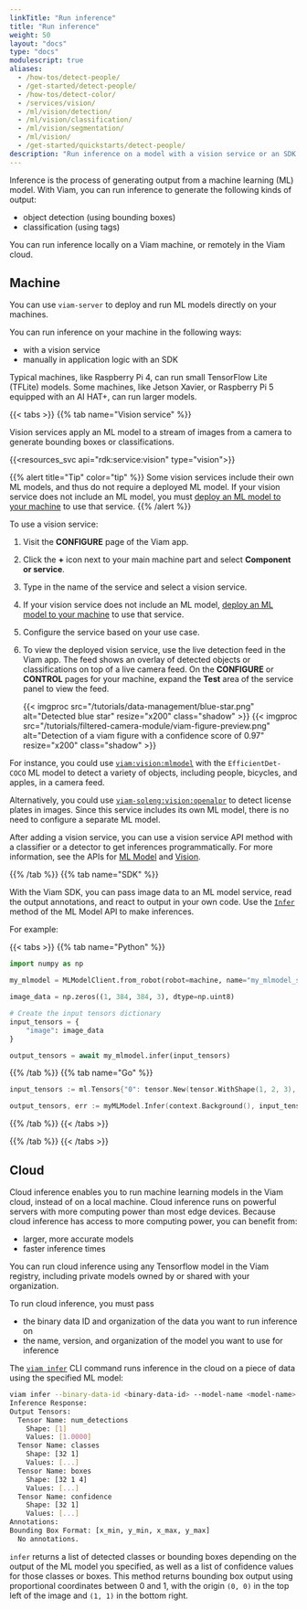```yaml
---
linkTitle: "Run inference"
title: "Run inference"
weight: 50
layout: "docs"
type: "docs"
modulescript: true
aliases:
  - /how-tos/detect-people/
  - /get-started/detect-people/
  - /how-tos/detect-color/
  - /services/vision/
  - /ml/vision/detection/
  - /ml/vision/classification/
  - /ml/vision/segmentation/
  - /ml/vision/
  - /get-started/quickstarts/detect-people/
description: "Run inference on a model with a vision service or an SDK."
---
```


Inference is the process of generating output from a machine learning (ML) model.
With Viam, you can run inference to generate the following kinds of output:

- object detection (using bounding boxes)
- classification (using tags)

You can run inference locally on a Viam machine, or remotely in the Viam cloud.

## Machine

You can use `viam-server` to deploy and run ML models directly on your machines.

You can run inference on your machine in the following ways:

- with a vision service
- manually in application logic with an SDK

Typical machines, like Raspberry Pi 4, can run small TensorFlow Lite (TFLite) models.
Some machines, like Jetson Xavier, or Raspberry Pi 5 equipped with an AI HAT+, can run larger models.

{{< tabs >}}
{{% tab name="Vision service" %}}

Vision services apply an ML model to a stream of images from a camera to generate bounding boxes or classifications.

{{<resources_svc api="rdk:service:vision" type="vision">}}

{{% alert title="Tip" color="tip" %}}
Some vision services include their own ML models, and thus do not require a deployed ML model.
If your vision service does not include an ML model, you must [deploy an ML model to your machine](/data-ai/ai/deploy/) to use that service.
{{% /alert %}}

To use a vision service:

1. Visit the **CONFIGURE** page of the Viam app.
1. Click the **+** icon next to your main machine part and select **Component or service**.
1. Type in the name of the service and select a vision service.
1. If your vision service does not include an ML model, [deploy an ML model to your machine](/data-ai/ai/deploy/) to use that service.
1. Configure the service based on your use case.
1. To view the deployed vision service, use the live detection feed in the Viam app.
   The feed shows an overlay of detected objects or classifications on top of a live camera feed.
   On the **CONFIGURE** or **CONTROL** pages for your machine, expand the **Test** area of the service panel to view the feed.

   {{< imgproc src="/tutorials/data-management/blue-star.png" alt="Detected blue star" resize="x200" class="shadow" >}}
   {{< imgproc src="/tutorials/filtered-camera-module/viam-figure-preview.png" alt="Detection of a viam figure with a confidence score of 0.97" resize="x200" class="shadow" >}}

For instance, you could use [`viam:vision:mlmodel`](/operate/reference/services/vision/mlmodel/) with the `EfficientDet-COCO` ML model to detect a variety of objects, including people, bicycles, and apples, in a camera feed.

Alternatively, you could use [`viam-soleng:vision:openalpr`](https://app.viam.com/module/viam-soleng/viamalpr) to detect license plates in images.
Since this service includes its own ML model, there is no need to configure a separate ML model.

After adding a vision service, you can use a vision service API method with a classifier or a detector to get inferences programmatically.
For more information, see the APIs for [ML Model](/dev/reference/apis/services/ml/) and [Vision](/dev/reference/apis/services/vision/).

{{% /tab %}}
{{% tab name="SDK" %}}

With the Viam SDK, you can pass image data to an ML model service, read the output annotations, and react to output in your own code.
Use the [`Infer`](/dev/reference/apis/services/ml/#infer) method of the ML Model API to make inferences.

For example:

{{< tabs >}}
{{% tab name="Python" %}}

```python {class="line-numbers linkable-line-numbers"}
import numpy as np

my_mlmodel = MLModelClient.from_robot(robot=machine, name="my_mlmodel_service")

image_data = np.zeros((1, 384, 384, 3), dtype=np.uint8)

# Create the input tensors dictionary
input_tensors = {
    "image": image_data
}

output_tensors = await my_mlmodel.infer(input_tensors)
```

{{% /tab %}}
{{% tab name="Go" %}}

```go {class="line-numbers linkable-line-numbers"}
input_tensors := ml.Tensors{"0": tensor.New(tensor.WithShape(1, 2, 3), tensor.WithBacking([]int{1, 2, 3, 4, 5, 6}))}

output_tensors, err := myMLModel.Infer(context.Background(), input_tensors)
```

{{% /tab %}}
{{< /tabs >}}

{{% /tab %}}
{{< /tabs >}}

## Cloud

Cloud inference enables you to run machine learning models in the Viam cloud, instead of on a local machine.
Cloud inference runs on powerful servers with more computing power than most edge devices.
Because cloud inference has access to more computing power, you can benefit from:

- larger, more accurate models
- faster inference times

You can run cloud inference using any Tensorflow model in the Viam registry, including private models owned by or shared with your organization.

To run cloud inference, you must pass

- the binary data ID and organization of the data you want to run inference on
- the name, version, and organization of the model you want to use for inference

The [`viam infer`](/dev/tools/cli/#infer) CLI command runs inference in the cloud on a piece of data using the specified ML model:

```sh {class="command-line" data-prompt="$" data-output="2-18"}
viam infer --binary-data-id <binary-data-id> --model-name <model-name> --model-org-id <org-id-that-owns-model> --model-version "2025-04-14T16-38-25" --org-id <org-id-that-executes-inference>
Inference Response:
Output Tensors:
  Tensor Name: num_detections
    Shape: [1]
    Values: [1.0000]
  Tensor Name: classes
    Shape: [32 1]
    Values: [...]
  Tensor Name: boxes
    Shape: [32 1 4]
    Values: [...]
  Tensor Name: confidence
    Shape: [32 1]
    Values: [...]
Annotations:
Bounding Box Format: [x_min, y_min, x_max, y_max]
  No annotations.
```

`infer` returns a list of detected classes or bounding boxes depending on the output of the ML model you specified, as well as a list of confidence values for those classes or boxes.
This method returns bounding box output using proportional coordinates between 0 and 1, with the origin `(0, 0)` in the top left of the image and `(1, 1)` in the bottom right.
